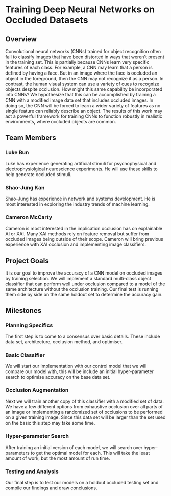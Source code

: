 # Training Deep Neural Networks on Occluded Datasets

## Overview

Convolutional neural networks (CNNs) trained for object recognition often fail to classify images that have been distorted in ways that weren't present in the training set. This is partially because CNNs learn very specific features of each class. For example, a CNN may learn that a person is defined by having a face. But in an image where the face is occluded an object in the foreground, then the CNN may not recognize it as a person. In contrast, the human visual system can use a variety of cues to recognize objects despite occlusion. How might this same capability be incorporated into CNNs? We hypothesize that this can be accomplished by training a CNN with a modified image data set that includes occluded images. In doing so, the CNN will be forced to learn a wider variety of features as no single feature can reliably describe an object. The results of this work may act a powerful framework for training CNNs to function robustly in realistic environments, where occluded objects are common.

## Team Members

### Luke Bun

Luke has experience generating artificial stimuli for psychophysical and electrophysiolgical neuroscience experiments. He will use these skills to help generate occluded stimuli.

### Shao-Jung Kan

Shao-Jung has experience in network and systems development. He is most interested in exploring the industry trends of machine learning.

### Cameron McCarty

Cameron is most interested in the implication occlusion has on explainable AI or XAI. Many XAI methods rely on feature removal but suffer from occluded images being outside of their scope. Cameron will bring previous experience with XAI occlusion and implementing image classifiers.

## Project Goals

It is our goal to improve the accuracy of a CNN model on occluded images by training selection. We will implement a standard multi-class object classifier that can perform well under occlusion compared to a model of the same architecture without the occlusion training. Our final test is running them side by side on the same holdout set to determine the accuracy gain.

## Milestones

### Planning Specifics

The first step is to come to a consensus over basic details. These include data set, architecture, occlusion method, and optimiser.

### Basic Classifier

We will start our implementation with our control model that we will compare our model with, this will be include an initial hyper-parameter search to optimise accuracy on the base data set.

### Occlusion Augmentation

Next we will train another copy of this classifier with a modified set of data. We have a few different options from exhaustive occlusion over all parts of an image or implementing a randomized set of occlusions to be performed on a given training image. Since this data set will be larger than the set used on the basic this step may take some time.

### Hyper-parameter Search

After training an initial version of each model, we will search over hyper-parameters to get the optimal model for each. This will take the least amount of work, but the most amount of run time.

### Testing and Analysis

Our final step is to test our models on a holdout occluded testing set and compile our findings and draw conclusions.
